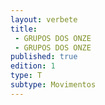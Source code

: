 ```yaml
---
layout: verbete
title:
 - GRUPOS DOS ONZE
 - GRUPOS DOS ONZE
published: true
edition: 1  
type: T
subtype: Movimentos
---
```


